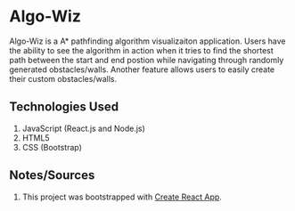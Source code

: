 # Algo-Wiz

Algo-Wiz is a A* pathfinding algorithm visualizaiton application. Users have the ability to see the algorithm in action when it tries to find the shortest path between the start and end postion while navigating through randomly generated obstacles/walls. Another feature allows users to easily create their custom obstacles/walls.

## Technologies Used
1. JavaScript (React.js and Node.js)
2. HTML5
3. CSS (Bootstrap)

## Notes/Sources

1. This project was bootstrapped with [Create React App](https://github.com/facebook/create-react-app).
